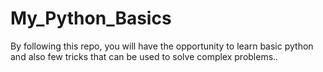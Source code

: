 # My_Python_Basics
By following this repo, you will have the opportunity to learn basic python and also few tricks that can be used to solve complex problems..
